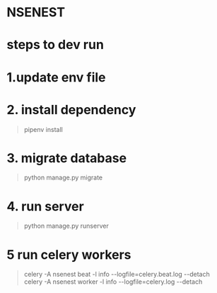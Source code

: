 # NSENEST

# steps to dev run
# 1.update env file
# 2. install dependency
> pipenv install
# 3. migrate database
> python manage.py migrate
# 4. run server
> python manage.py runserver
# 5 run celery workers
> celery -A nsenest beat -l info --logfile=celery.beat.log --detach
> celery -A nsenest worker -l info --logfile=celery.log --detach




